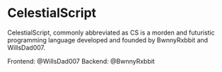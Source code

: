 # CelestialScript

CelestialScript, commonly abbreviated as CS is a morden and futuristic programming language developed and founded by BwnnyRxbbit and WillsDad007.

Frontend: @WillsDad007
Backend: @BwnnyRxbbit
